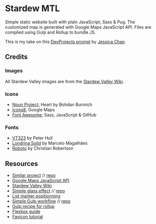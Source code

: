 # Stardew MTL

Simple static website built with plain JavaScript, Sass & Pug. The customized map is generated with Google Maps JavaScript API. Files are compiled using Gulp and Rollup to bundle JS.

This is my take on this [DevProjects prompt](https://www.codementor.io/projects/web/build-a-custom-google-maps-theme-bf8levr6eg) by [Jessica Chan](https://coder-coder.com/).


## Credits

### Images
All Stardew Valley images are from the [Stardew Valley Wiki](https://stardewvalleywiki.com/Category:Images).

### Icons
* [Noun Project:](https://thenounproject.com) Heart by Bohdan Burmich
* [Icons8:](https://icons8.com) Google Maps
* [Font Awesome:](https://fontawesome.com) Sass, JavaScript & GitHub

### Fonts
* [VT323](https://fonts.google.com/specimen/VT323) by Peter Hull
* [Londrina Solid](https://fonts.google.com/specimen/Londrina+Solid) by Marcelo Magalhães
* [Roboto](https://fonts.google.com/specimen/Roboto) by Christian Robertson


## Resources
* [Similar project](https://www.youtube.com/watch?v=CdDXbvBFXLY) // [repo](https://github.com/thecodercoder/super-mario-google-map)
* [Google Maps JavaScript API](https://developers.google.com/maps/documentation/javascript/)
* [Stardew Valley Wiki](https://stardewvalleywiki.com/)
* [Simple glass effect](https://www.youtube.com/watch?v=O7WbVj5apxU) // [repo](https://github.com/developedbyed/glass-website)
* [List marker positionning](https://stackoverflow.com/questions/7775594/css-list-style-image-size)
* [Simple Gulp workflow](https://coder-coder.com/quick-guide-to-browsersync-gulp-4/) // [repo](https://github.com/thecodercoder/gulp-browsersync)
* [Gulp recipe for rollup](https://github.com/gulpjs/gulp/blob/master/docs/recipes/rollup-with-rollup-stream.md)
* [Flexbox guide](https://css-tricks.com/snippets/css/a-guide-to-flexbox/)
* [Favicon tutorial](https://www.digitalocean.com/community/tutorials/how-to-add-a-favicon-to-your-website-with-html)
